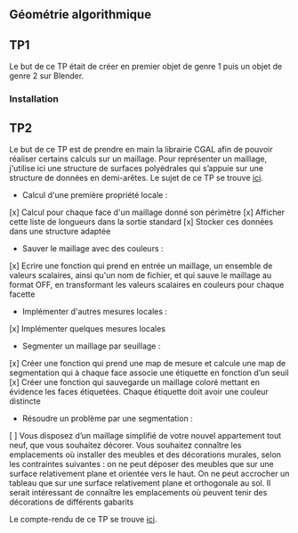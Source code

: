 ## Géométrie algorithmique
## TP1 
Le but de ce TP était de créer en premier objet de genre 1 puis un objet de genre 2 sur Blender. 

### Installation

## TP2 

Le but de ce TP est de prendre en main la librairie CGAL afin de pouvoir réaliser certains calculs sur un maillage. Pour représenter un maillage, j'utilise ici une structure de surfaces polyédrales qui s’appuie sur une structure de données en demi-arêtes. Le sujet de ce TP se trouve [ici][sujet1].

- Calcul d'une première propriété locale :

[x] Calcul pour chaque face d'un maillage donné son périmètre
[x] Afficher cette liste de longueurs dans la sortie standard
[x] Stocker ces données dans une structure adaptée
- Sauver le maillage avec des couleurs :

[x] Ecrire une fonction qui prend en entrée un maillage, un ensemble de valeurs scalaires, ainsi qu'un nom de fichier, et qui sauve le maillage au format OFF, en transformant les valeurs scalaires en couleurs pour chaque facette

- Implémenter d'autres mesures locales :

[x] Implémenter quelques mesures locales

- Segmenter un maillage par seuillage :

[x] Créer une fonction qui prend une map de mesure et calcule une map de segmentation qui à chaque face associe une étiquette en fonction d’un seuil
[x] Créer une fonction qui sauvegarde un maillage coloré mettant en évidence les faces étiquetées. Chaque étiquette doit avoir une couleur distincte

- Résoudre un problème par une segmentation :

[ ] Vous disposez d’un maillage simplifié de votre nouvel appartement tout neuf, que vous souhaitez décorer. Vous souhaitez connaître les emplacements où installer des meubles et des décorations murales, selon les contraintes suivantes : on ne peut déposer des meubles que sur une surface relativement plane et orientée vers le haut. On ne peut accrocher un tableau que sur une surface relativement plane et orthogonale au sol. Il serait intéressant de connaître les emplacements où peuvent tenir des décorations de différents gabarits
 
Le compte-rendu de ce TP se trouve [ici][cr1].


[sujet1]: ./sujet3.pdf
[cr1]: ./cr3.pdf

